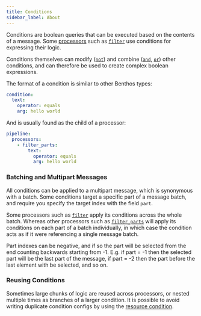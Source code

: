 ```yaml
---
title: Conditions
sidebar_label: About
---
```


Conditions are boolean queries that can be executed based on the contents of a message. Some [processors][processors] such as [`filter`][processor.filter] use conditions for expressing their logic.

Conditions themselves can modify ([`not`][condition.not]) and combine ([`and`][condition.and], [`or`][condition.or]) other conditions, and can therefore be used to create complex boolean expressions.

The format of a condition is similar to other Benthos types:

```yaml
condition:
  text:
    operator: equals
    arg: hello world
```

And is usually found as the child of a processor:

```yaml
pipeline:
  processors:
    - filter_parts:
        text:
          operator: equals
          arg: hello world
```

### Batching and Multipart Messages

All conditions can be applied to a multipart message, which is synonymous with a batch. Some conditions target a specific part of a message batch, and require you specify the target index with the field `part`.

Some processors such as [`filter`][processor.filter] apply its conditions across the whole batch. Whereas other processors such as
 [`filter_parts`][processor.filter_parts] will apply its conditions on each part of a batch individually, in which case the condition acts as if it were referencing a single message batch.

Part indexes can be negative, and if so the part will be selected from the end counting backwards starting from -1. E.g. if part = -1 then the selected part will be the last part of the message, if part = -2 then the part before the last element with be selected, and so on.

### Reusing Conditions

Sometimes large chunks of logic are reused across processors, or nested multiple times as branches of a larger condition. It is possible to avoid writing duplicate condition configs by using the [resource condition][condition.resource].

[processors]: /docs/components/processors/about
[processor.filter]: /docs/components/processors/filter
[processor.filter_parts]: /docs/components/processors/filter_parts
[condition.and]: /docs/components/conditions/and
[condition.or]: /docs/components/conditions/or
[condition.not]: /docs/components/conditions/not
[condition.resource]: /docs/components/conditions/resource
